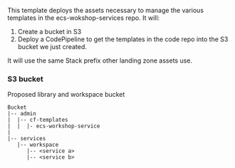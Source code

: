 This template deploys the assets necessary to manage the various
templates in the ecs-wokshop-services repo. It will:
1. Create a bucket in S3
1. Deploy a CodePipeline to get the templates in the code repo into the
S3 bucket we just created.

It will use the same Stack prefix other landing zone assets use.

### S3 bucket
Proposed library and workspace bucket
```
Bucket
|-- admin
|  |-- cf-templates
|  |  |- ecs-workshop-service
|
|-- services
   |-- workspace
      |-- <service a>
      |-- <service b>

```
